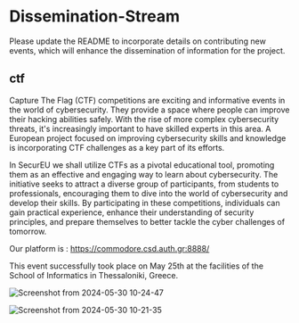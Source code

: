 # Dissemination-Stream
Please update the README to incorporate details on contributing new events, which will enhance the dissemination of information for the project.
## ctf
Capture The Flag (CTF) competitions are exciting and informative events in the world of cybersecurity. They provide a space where people can improve their hacking abilities safely. With the rise of more complex cybersecurity threats, it's increasingly important to have skilled experts in this area. A European project focused on improving cybersecurity skills and knowledge is incorporating CTF challenges as a key part of its efforts.

In SecurEU we shall utilize CTFs as a pivotal educational tool, promoting them as an effective and engaging way to learn about cybersecurity. The initiative seeks to attract a diverse group of participants, from students to professionals, encouraging them to dive into the world of cybersecurity and develop their skills. By participating in these competitions, individuals can gain practical experience, enhance their understanding of security principles, and prepare themselves to better tackle the cyber challenges of tomorrow.

Our platform is : https://commodore.csd.auth.gr:8888/

This event successfully took place on May 25th at the facilities of the School of Informatics in Thessaloniki, Greece.

![Screenshot from 2024-05-30 10-24-47](https://github.com/SecureEU/dissemination-stream/assets/7658241/50c1defd-8eb7-44ed-b30c-bdd18561d081)


![Screenshot from 2024-05-30 10-21-35](https://github.com/SecureEU/dissemination-stream/assets/7658241/ff728797-1672-4280-b52a-41652a3e7dda)
